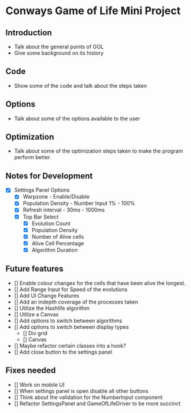 # Conways Game of Life Mini Project  

## Introduction 

- Talk about the general points of GOL 
- Give some background on its history 

## Code 

- Show some of the code and talk about the steps taken

## Options 

- Talk about some of the options available to the user 

## Optimization 

- Talk about some of the optimization steps taken to make the program perform better. 

## Notes for Development 

- [x] Settings Panel Options 
  - [x] Warpzone - Enable/Disable 
  - [x] Population Density - Number Input 1% - 100%
  - [x] Refresh interval - 30ms - 1000ms  
  - [x] Top Bar Select 
    - [x] Evolution Count 
    - [x] Population Density 
    - [x] Number of Alive cells  
    - [x] Alive Cell Percentage 
    - [x] Algorithm Duration 

## Future features

- [] Enable colour changes for the cells that have been alive the longest. 
- [] Add Range Input for Speed of the evolutions  
- [] Add UI Change Features
- [] Add an indepth coverage of the processes taken  
- [] Utilize the Hashlife algorithm 
- [] Utilize a Canvas 
- [] Add options to switch between algorithms 
- [] Add options to switch between display types 
  - [] Div grid 
  - [] Canvas 
- [] Maybe refactor certain classes into a hook? 
- [] Add close button to the settings panel 

## Fixes needed 

- [] Work on mobile UI 
- [] When settings panel is open disable all other buttons
- [] Think about the validation for the NumberInput component
- [] Refactor SettingsPanel and GameOfLifeDriver to be more succinct 
